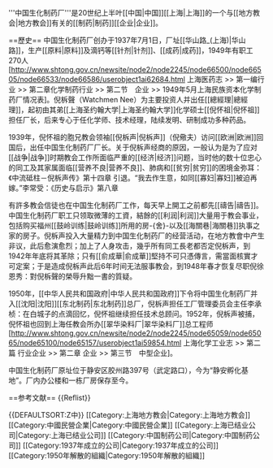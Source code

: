 '''中国生化制药厂'''是20世纪上半叶[[中国|中国]][[上海|上海]]的一个与[[地方教会|地方教会]]有关的[[制药|制药]][[企业|企业]]。

==歷史==
中国生化制药厂创办于1937年7月1日，厂址[[华山路_(上海)|华山路]]，生产[[原料|原料]]及滴钙等[[针剂|针剂]]、[[成药|成药]]，1949年有职工270人<ref>[http://www.shtong.gov.cn/newsite/node2/node2245/node66500/node66505/node66533/node66586/userobject1ai62684.html 上海医药志 >> 第一编行业 >> 第二章化学制药行业 >> 第二节　企业 >> 1949年5月上海民族资本化学制药厂情况表]</ref>。倪柝聲（Watchmen Nee）为主要投资人并出任[[總經理|總經理]]，起初由其弟[[上海圣约翰大学|上海圣约翰大学]]化学硕士[[倪怀祖|倪怀祖]]担任厂长，后来专心于任化学师、技术经理，陆续发明、研制成功多种药品。

1939年，倪怀祖的胞兄教会领袖[[倪柝声|倪柝声]]（倪儆夫）访问[[欧洲|欧洲]]回国后，出任中国生化制药厂厂长。关于倪柝声经商的原因，一般认为是为了应对[[战争|战争]]时期教会工作所面临严重的[[经济|经济]]问题，当时他的数十位忠心的同工及其家属面临[[营养不良|营养不良]]、肺病和[[贫穷|贫穷]]的困境<ref>金弥耳：《中流砥柱－倪柝声传》第十四章 引退</ref>。“我去作生意，如同[[寡妇|寡妇]]被迫再嫁。”<ref>李常受：《历史与启示》第八章</ref>

有許多教会信徒也在中国生化制药厂工作，每天早上開工之前都先[[禱告|禱告]]。中国生化制药厂职工只领取微薄的工資，結餘的[[利润|利润]]大量用于教会事业，包括购买福州[[鼓岭训练|鼓岭训练]]所用的房-{舍}-以及[[海關巷|海關巷]]执事之家的房子。倪柝声投入大量精力到中国生化制药厂的经营活动，在地方教會中产生非议，此后愈演愈烈；加上了人身攻击，幾乎所有同工長老都否定倪柝声，到1942年年底将其革除；只有[[俞成華|俞成華]]堅持不可只憑傳言，需當面核實才可定案；于是造成倪柝声此后6年时间无法服事教会，到1948年春才恢复尽职<ref>倪徐恩秀：對倪柝聲的榮辱升黜一書的質疑</ref>。

1950年，[[中华人民共和国政府|中华人民共和国政府]]下令将中国生化制药厂并入[[沈阳|沈阳]][[东北制药|东北制药]]总厂，倪柝声担任工厂管理委员会主任<ref>李承桢：在白城子的点滴回忆</ref>，倪怀祖继续担任技术总顾问。1952年，倪柝声被捕，倪怀祖也回到上海任教会所办[[翠华染料厂|翠华染料厂]]总工程师<ref>[http://www.shtong.gov.cn/newsite/node2/node2245/node65059/node65065/node65100/node65157/userobject1ai59854.html 上海化学工业志 >> 第二篇 行业企业 >> 第二章 企业 >> 第三节　中型企业]</ref>。

中国生化制药厂原址位于静安区胶州路397号（武定路口），今为“静安孵化基地”。厂内办公楼和一栋厂房保存至今。

==参考文献==
{{Reflist}}

{{DEFAULTSORT:Z中}}
[[Category:上海地方教会|Category:上海地方教会]]
[[Category:中國民營企業|Category:中國民營企業]]
[[Category:上海已结业公司|Category:上海已结业公司]]
[[Category:中国制药公司|Category:中国制药公司]]
[[Category:1937年成立的公司|Category:1937年成立的公司]]
[[Category:1950年解散的組織|Category:1950年解散的組織]]